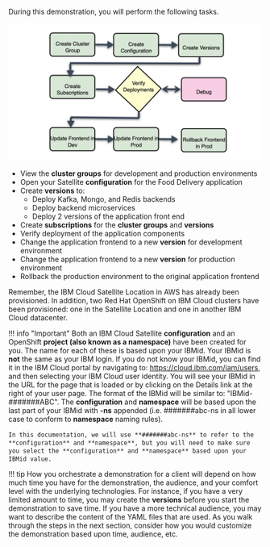 During this demonstration, you will perform the following tasks.

![](_attachments/SatelliteDemoSketch-demoflowTransparent2.png)

- View the **cluster groups** for development and production environments
- Open your Satellite **configuration** for the Food Delivery application
- Create **versions** to:
    - Deploy Kafka, Mongo, and Redis backends
    - Deploy backend microservices
    - Deploy 2 versions of the application front end
- Create **subscriptions** for the **cluster groups** and **versions**
- Verify deployment of the application components
- Change the application frontend to a new **version** for development environment
- Change the application frontend to a new **version** for production environment
- Rollback the production environment to the original application frontend

Remember, the IBM Cloud Satellite Location in AWS has already been provisioned. In addition, two Red Hat OpenShift on IBM Cloud clusters have been provisioned: one in the Satellite Location and one in another IBM Cloud datacenter.

!!! info "Important"
    Both an IBM Cloud Satellite **configuration** and an OpenShift **project (also known as a namespace)** have been created for you. The name for each of these is based upon your IBMid. Your IBMid is **not** the same as your IBM login. If you do not know your IBMid, you can find it in the IBM Cloud portal by navigating to: <a href="https://cloud.ibm.com/iam/users" target="_blank">https://cloud.ibm.com/iam/users</a>, and then selecting your IBM Cloud user identity. You will see your IBMid in the URL for the page that is loaded or by clicking on the Details link at the right of your user page. The format of the IBMid will be similar to: "IBMid-#######ABC". The **configuration** and **namespace** will be based upon the last part of your IBMid with **-ns** appended (i.e. #######abc-ns in all lower case to conform to **namespace** naming rules).

    In this documentation, we will use **#######abc-ns** to refer to the **configuration** and **namespace**, but you will need to make sure you select the **configuration** and **namespace** based upon your IBMid value.

!!! tip
    How you orchestrate a demonstration for a client will depend on how much time you have for the demonstration, the audience, and your comfort level with the underlying technologies. For instance, if you have a very limited amount to time, you may create the **versions** before you start the demonstration to save time. If you have a more technical audience, you may want to describe the content of the YAML files that are used. As you walk through the steps in the next section, consider how you would customize the demonstration based upon time, audience, etc.
